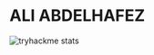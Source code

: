 # ALI ABDELHAFEZ

![tryhackme stats](https://raw.githubusercontent.com/aliabdelhafez/aliabdelhfez/master/assets/AliAbdelhafez.png)
